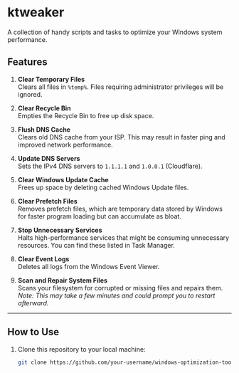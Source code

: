 # ktweaker

A collection of handy scripts and tasks to optimize your Windows system performance.

## Features

1. **Clear Temporary Files**  
   Clears all files in `%temp%`. Files requiring administrator privileges will be ignored.

2. **Clear Recycle Bin**  
   Empties the Recycle Bin to free up disk space.

3. **Flush DNS Cache**  
   Clears old DNS cache from your ISP. This may result in faster ping and improved network performance.

4. **Update DNS Servers**  
   Sets the IPv4 DNS servers to `1.1.1.1` and `1.0.0.1` (Cloudflare).

5. **Clear Windows Update Cache**  
   Frees up space by deleting cached Windows Update files.

6. **Clear Prefetch Files**  
   Removes prefetch files, which are temporary data stored by Windows for faster program loading but can accumulate as bloat.

7. **Stop Unnecessary Services**  
   Halts high-performance services that might be consuming unnecessary resources. You can find these listed in Task Manager.

8. **Clear Event Logs**  
   Deletes all logs from the Windows Event Viewer.

9. **Scan and Repair System Files**  
   Scans your filesystem for corrupted or missing files and repairs them.  
   *Note: This may take a few minutes and could prompt you to restart afterward.*

---

## How to Use

1. Clone this repository to your local machine:  
   ```bash
   git clone https://github.com/your-username/windows-optimization-toolkit.git

